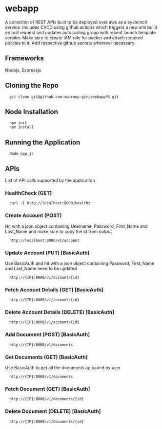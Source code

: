 # webapp
A collection of REST APIs built to be deployed over aws as a systemctl service. Includes CI/CD using github actions which triggers a new ami build on pull request and updates autoscaling group with recent launch template version. Make sure to create IAM role for packer and attach required policies to it. Add respective github secrets wherever necessary.

## Frameworks

  Nodejs, Expressjs

## Cloning the Repo
```
  git clone git@github.com:swaroop-giri/webappPS.git
```

## Node Installation
```
  npm init
  npm install
```

## Running the Application
```
  Node app.js
```

## APIs
List of API calls supported by the application
### HealthCheck (GET)
```
  curl -I http://localhost:8000/healthz
```
### Create Account (POST)
Hit with a json object containing Username, Password, First_Name and Last_Name and make sure to copy the id from output
```
  http://localhost:8000/v1/account
```
### Update Account (PUT) [BasicAuth]
Use BasicAuth and hit with a json object containing Password, First_Name and Last_Name need to be updated
```
  http://{IP}:8000/v1/account/{id}
```
### Fetch Account Details (GET) [BasicAuth]
```
  http://{IP}:8000/v1/account/{id}
```
### Delete Account Details (DELETE) [BasicAuth]
```
  http://{IP}:8000/v1/account/{id}
```
### Add Document (POST) [BasicAuth]
```
  http://{IP}:8000/v1/documents
```
### Get Documents (GET) [BasicAuth]
Use BasicAuth to get all the documents uploaded by user
```
  http://{IP}:8000/v1/documents
```
### Fetch Document (GET) [BasicAuth]
```
  http://{IP}:8000/v1/documents/{id}
```
### Delete Document (DELETE) [BasicAuth]
```
  http://{IP}:8000/v1/documents/{id}
```
 
